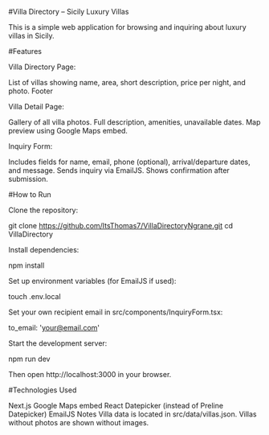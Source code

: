 #Villa Directory – Sicily Luxury Villas

This is a simple web application for browsing and inquiring about luxury villas in Sicily.

#Features

Villa Directory Page:

List of villas showing name, area, short description, price per night, and photo.
Footer

Villa Detail Page:

Gallery of all villa photos.
Full description, amenities, unavailable dates.
Map preview using Google Maps embed.

Inquiry Form:

Includes fields for name, email, phone (optional), arrival/departure dates, and message.
Sends inquiry via EmailJS.
Shows confirmation after submission.

#How to Run

Clone the repository:

git clone https://github.com/ItsThomas7/VillaDirectoryNgrane.git cd VillaDirectory

Install dependencies:

npm install

Set up environment variables (for EmailJS if used):

touch .env.local

Set your own recipient email in src/components/InquiryForm.tsx:

to_email: 'your@email.com'

Start the development server:

npm run dev

Then open http://localhost:3000 in your browser.

#Technologies Used

Next.js
Google Maps embed
React Datepicker (instead of Preline Datepicker)
EmailJS
Notes
Villa data is located in src/data/villas.json.
Villas without photos are shown without images.
